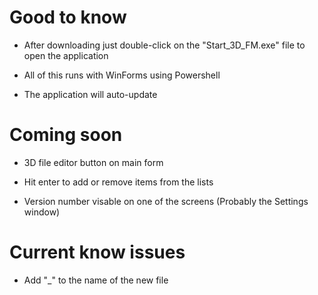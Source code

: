 # Good to know

- After downloading just double-click on the "Start_3D_FM.exe" file to open the application

- All of this runs with WinForms using Powershell

- The application will auto-update

# Coming soon

- 3D file editor button on main form

- Hit enter to add or remove items from the lists

- Version number visable on one of the screens (Probably the Settings window)

# Current know issues

- Add "_" to the name of the new file
